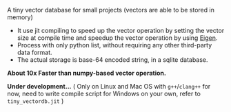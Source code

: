 
A tiny vector database for small projects (vectors are able to be stored in memory)

- It use jit compiling to speed up the vector operation by setting the vector size at compile time 
and speedup the vector operation by using [Eigen](https://eigen.tuxfamily.org/index.php?title=Main_Page).
- Process with only python list, without requiring any other third-party data format.
- The actual storage is base-64 encoded string, in a sqlite database.

**About 10x Faster than numpy-based vector operation.**

**Under development...**
( Only on Linux and Mac OS with `g++`/`clang++` for now, need to write compile script for Windows on your own, refer to `tiny_vectordb.jit` )
